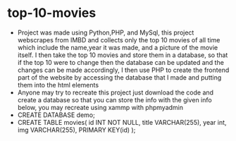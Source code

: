 # top-10-movies
- Project was made using Python,PHP, and MySql, this project webscrapes from IMBD and collects only the top 10 movies of all time which include the name,year it was made, and a picture of the movie itself. I then take the top 10 movies and store them in a database, so that if the top 10 were to change then the database can be updated and the changes can be made accordingly, I then use PHP to create the frontend part of the website by accessing the database that I made and putting them into the html elements
- Anyone may try to recreate this project just download the code and create a database so that you can store the info with the given info below, you may recreate using xammp with phpmyadmin
- CREATE DATABASE demo;
- CREATE TABLE movies(
	id INT NOT NULL,
	title VARCHAR(255),
	year int,
	img VARCHAR(255),
	PRIMARY KEY(id)
);

